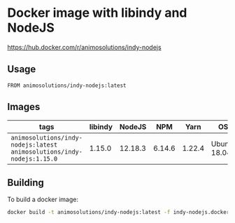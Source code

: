 # Docker image with libindy and NodeJS

https://hub.docker.com/r/animosolutions/indy-nodejs

## Usage

```lang=dockerfile
FROM animosolutions/indy-nodejs:latest
```

## Images

| tags                                                                         | libindy | NodeJS  | NPM    | Yarn   | OS           |
| ---------------------------------------------------------------------------- | ------- | ------- | ------ | ------ | ------------ |
| `animosolutions/indy-nodejs:latest`<br />`animosolutions/indy-nodejs:1.15.0` | 1.15.0  | 12.18.3 | 6.14.6 | 1.22.4 | Ubuntu 18.04 |

## Building

To build a docker image:

```sh
docker build -t animosolutions/indy-nodejs:latest -f indy-nodejs.dockerfile .
```
